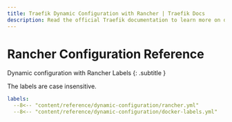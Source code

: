 ```yaml
---
title: Traefik Dynamic Configuration with Rancher | Traefik Docs
description: Read the official Traefik documentation to learn more on dynamic configuration in Traefik Proxy with Rancher Labels.
---
```


# Rancher Configuration Reference

Dynamic configuration with Rancher Labels
{: .subtitle }

The labels are case insensitive.

```yaml
labels:
  --8<-- "content/reference/dynamic-configuration/rancher.yml"
  --8<-- "content/reference/dynamic-configuration/docker-labels.yml"
```
